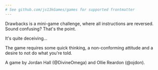 ```yaml
---
# See github.com/js13kGames/games for supported frontmatter
---
```

Drawbacks is a mini-game challenge, where all instructions are reversed. Sound confusing? That's the point.

It's quite deceiving...

The game requires some quick thinking, a non-conforming attitude and a desire to not do what you're told.

A game by Jordan Hall (@DivineOmega) and Ollie Reardon (@ojdon).